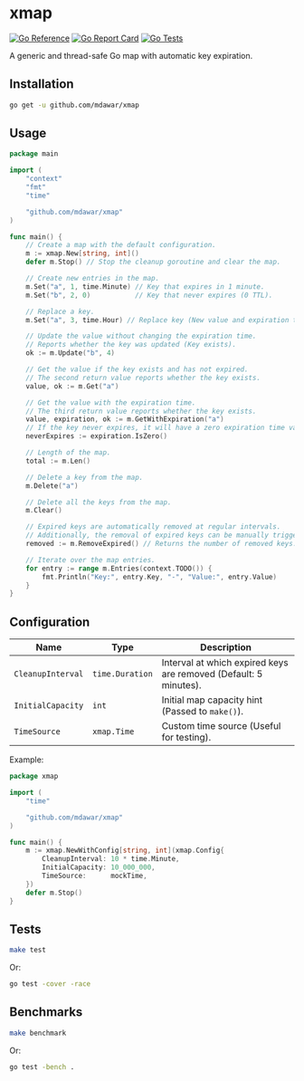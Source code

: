 # xmap

[![Go Reference](https://pkg.go.dev/badge/github.com/mdawar/xmap.svg)](https://pkg.go.dev/github.com/mdawar/xmap)
[![Go Report Card](https://goreportcard.com/badge/github.com/mdawar/xmap)](https://goreportcard.com/report/github.com/mdawar/xmap)
[![Go Tests](https://github.com/mdawar/xmap/actions/workflows/go.yml/badge.svg?branch=main&event=push)](https://github.com/mdawar/xmap/actions)

A generic and thread-safe Go map with automatic key expiration.

## Installation

```sh
go get -u github.com/mdawar/xmap
```

## Usage

```go
package main

import (
	"context"
	"fmt"
	"time"

	"github.com/mdawar/xmap"
)

func main() {
	// Create a map with the default configuration.
	m := xmap.New[string, int]()
	defer m.Stop() // Stop the cleanup goroutine and clear the map.

	// Create new entries in the map.
	m.Set("a", 1, time.Minute) // Key that expires in 1 minute.
	m.Set("b", 2, 0)           // Key that never expires (0 TTL).

	// Replace a key.
	m.Set("a", 3, time.Hour) // Replace key (New value and expiration time).

	// Update the value without changing the expiration time.
	// Reports whether the key was updated (Key exists).
	ok := m.Update("b", 4)

	// Get the value if the key exists and has not expired.
	// The second return value reports whether the key exists.
	value, ok := m.Get("a")

	// Get the value with the expiration time.
	// The third return value reports whether the key exists.
	value, expiration, ok := m.GetWithExpiration("a")
	// If the key never expires, it will have a zero expiration time value.
	neverExpires := expiration.IsZero()

	// Length of the map.
	total := m.Len()

	// Delete a key from the map.
	m.Delete("a")

	// Delete all the keys from the map.
	m.Clear()

	// Expired keys are automatically removed at regular intervals.
	// Additionally, the removal of expired keys can be manually triggered.
	removed := m.RemoveExpired() // Returns the number of removed keys.

	// Iterate over the map entries.
	for entry := range m.Entries(context.TODO()) {
		fmt.Println("Key:", entry.Key, "-", "Value:", entry.Value)
	}
}
```

## Configuration

| Name              | Type            | Description                                                      |
| ----------------- | --------------- | ---------------------------------------------------------------- |
| `CleanupInterval` | `time.Duration` | Interval at which expired keys are removed (Default: 5 minutes). |
| `InitialCapacity` | `int`           | Initial map capacity hint (Passed to `make()`).                  |
| `TimeSource`      | `xmap.Time`     | Custom time source (Useful for testing).                         |

Example:

```go
package xmap

import (
	"time"

	"github.com/mdawar/xmap"
)

func main() {
	m := xmap.NewWithConfig[string, int](xmap.Config{
		CleanupInterval: 10 * time.Minute,
		InitialCapacity: 10_000_000,
		TimeSource:      mockTime,
	})
	defer m.Stop()
}
```

## Tests

```sh
make test
```

Or:

```sh
go test -cover -race
```

## Benchmarks

```sh
make benchmark
```

Or:

```sh
go test -bench .
```

